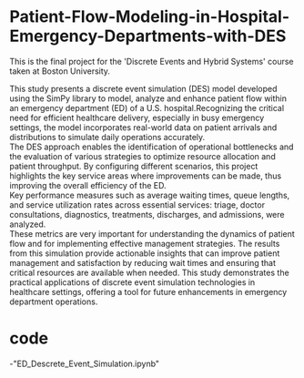 # Patient-Flow-Modeling-in-Hospital-Emergency-Departments-with-DES
This is the final project for the 'Discrete Events and Hybrid Systems' course taken at Boston University.

This study presents a discrete event simulation (DES) model developed using the SimPy library to model, analyze and enhance patient flow within an emergency department (ED) of a U.S. hospital.Recognizing the critical need for efficient healthcare delivery, especially in busy emergency settings, the model incorporates real-world data on patient arrivals and distributions to simulate daily operations accurately.    
The DES approach enables the identification of operational bottlenecks and the evaluation of various strategies to optimize resource allocation and patient throughput. By configuring different scenarios, this project highlights the key service areas where improvements can be made, thus improving the overall efficiency of the ED.    
Key performance measures such as average waiting times, queue lengths, and service utilization rates across essential services: triage, doctor consultations, diagnostics, treatments, discharges, and admissions, were analyzed.   
These metrics are very important for understanding the dynamics of patient flow and for implementing effective management strategies.
The results from this simulation provide actionable insights that can improve patient management and satisfaction by reducing wait times and ensuring that critical resources are available when needed. This study demonstrates the practical applications of discrete event simulation technologies in healthcare settings, offering a tool for future enhancements in emergency department operations.
# code
-"ED_Descrete_Event_Simulation.ipynb"

